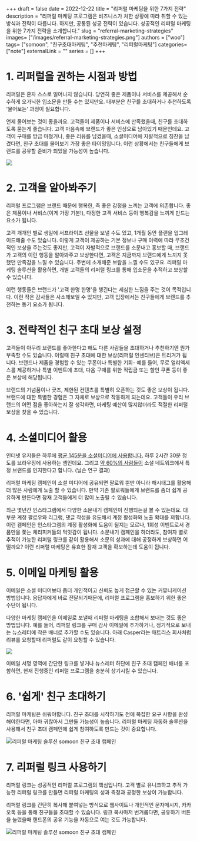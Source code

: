+++ 
draft = false
date = 2022-12-22
title = "리퍼럴 마케팅을 위한 7가지 전략"
description = "리퍼럴 마케팅 프로그램은 비즈니스가 처한 상황에 따라 취할 수 있는 방식과 전략이 다릅니다. 하지만, 공통된 성공 전략이 있습니다. 성공적인 리퍼럴 마케팅을 위한 7가지 전략을 소개합니다."
slug = "referral-marketing-strategies"
images= ["/images/referral-marketing-strategies.png"]
authors = ["woo"]
tags= ["somoon", "친구초대마케팅", "추천마케팅", "리퍼럴마케팅"]
categories= ["note"]
externalLink = ""
series = []
+++

# 1. 리퍼럴을 권하는 시점과 방법
리퍼럴은 혼자 스스로 일어나지 않습니다. 당연히 좋은 제품이나 서비스를 제공해서 순수하게 오가닉한 입소문을 만들 수는 있지만요. 대부분은 친구를 초대하거나 추천하도록 '물어보는' 과정이 필요합니다. 

언제 물어보는 것이 좋을까요. 
고객들이 제품이나 서비스에 만족했을때, 친구를 초대하도록 묻는게 좋습니다. 고객 마음속에 브랜드가 좋은 인상으로 남아있기 때문인데요. 고객이 구매를 방금 마쳤거나, 좋은 리뷰를 남겼을때, 소셜미디어에 자발적으로 칭찬을 남겼다면, 친구 초대를 물어보기 가장 좋은 타이밍입니다. 이런 상황에서는 친구들에게 브랜드를 공유할 준비가 되있을 가능성이 높습니다. 

![](/images/referral-marketing-strategies1.png)

# 2. 고객을 알아봐주기
리퍼럴 프로그램은 브랜드 때문에 행복한, 즉 좋은 감정을 느끼는 고객에 의존합니다. 좋은 제품이나 서비스(이게 가장 기본!), 다정한 고객 서비스 등이 행복감을 느끼게 만드는 요소가 됩니다. 

고객 개개인 별로 생일에 서프라이즈 선물을 보낼 수도 있고, 1개월 동안 플랜을 업그레이드해줄 수도 있습니다. 이렇게 고객이 제공하는 기본 정보나 구매 이력에 따라 무조건적인 보상을 주는것도 좋지만, 고객이 자발적으로 브랜드를 소문내고 홍보할 때, 브랜드가 고객의 이런 행동을 알아봐주고 보상한다면, 고객은 지금까지 브랜드에게 느끼지 못했던 만족감을 느낄 수 있습니다. 주변에 소개해준 보람을 느낄 수도 있구요.  리퍼럴 마케팅 솔루션을 활용하면, 개별 고객들의 리퍼럴 링크를 통해 입소문을 추적하고 보상할 수 있습니다. 

이런 행동들은 브랜드가 '고객 한명 한명'을 챙긴다는 세심한 느낌을 주는 것이 목적입니다. 이런 작은 감사들은 사소해보일 수 있지만, 고객 입장에서는 친구들에게 브랜드를 추천하는 동기 요소가 됩니다.

# 3. 전략적인 친구 초대 보상 설정
고객들이 아무리 브랜드를 좋아한다고 해도 다른 사람들을 초대하거나 추천하기엔 뭔가 부족할 수도 있습니다. 이럴때 친구 초대에 대한 보상(리퍼럴 인센티브)은 트리거가 됩니다. 브랜드나 제품을 경험할 수 있는 쿠폰이나 특별한 기회- 예를 들어, 무료 얼리엑세스를 제공하거나 특별 이벤트에 초대, 다음 구매를 위한 적립금 또는 할인 쿠폰 등이 좋은 보상에 해당됩니다. 

브랜드의 기념품이나 굿즈, 제한된 컨텐츠를 특별히 오픈하는 것도 좋은 보상이 됩니다. 브랜드에 대한 특별한 경험은 그 자체로 보상으로 작동하게 되는데요. 고객들이 우리 브랜드의 어떤 점을 좋아하는지 잘 생각하면, 마케팅 예산이 많지않더라도 적절한 리퍼럴 보상을 찾을 수 있습니다. 

# 4. 소셜미디어 활용
인터넷 유저들은 하루에 [평균 145분을 소셜미디어에 사용합니다.](https://www.statista.com/statistics/433871/daily-social-media-usage-worldwide/) 하루 2시간 30분 정도를 브라우징에 사용하는 셈인데요. 그리고 [약 60%의 사람들이](https://www.nielsen.com/wp-content/uploads/sites/3/2019/04/nielsen-social-media-report.pdf) 소셜 네트워크에서 특정 브랜드를 인지한다고 합니다. (닐슨 연구 결과)

리퍼럴 마케팅 캠페인이 소셜 미디어에 공유되면 팔로워 뿐만 아니라 해시태그를 활용해 더 많은 사람에게 노출 할 수 있습니다. 만약 기존 팔로워들에게 브랜드를 좀더 쉽게 공유하게 만든다면 잠재 고객들에게 더 많이 노출될 수 있습니다.

최근 몇년간 인스타그램에서 다양한 소문내기 캠페인이 진행되는걸 볼 수 있는데요. 대부분 계정 팔로우와 리그램, 댓글 작성을 유도해서 계정 활성화와 노출 확대를 꾀합니다. 이런 캠페인은 인스타그램의 계정 활성화에 도움이 될지는 모르나, 1회성 이벤트로서 경품만을 쫓는 체리피커들의 먹잇감이 됩니다. 소문내기 캠페인을 하더라도, 참여자 별로 추적이 가능한 리퍼럴 링크를 같이 활용해서 소문의 성과에 대해 공정하게 보상하면 어떨까요? 이런 리퍼럴 마케팅은 유효한 잠재 고객을 확보하는데 도움이 됩니다. 

# 5. 이메일 마케팅 활용
이메일은 소셜 미디어보다 좀더 개인적이고 신뢰도 높게 접근할 수 있는 커뮤니케이션 방법입니다. 응답자에게 바로 전달되기때문에, 리퍼럴 프로그램을 홍보하기 위한 좋은 수단이 됩니다. 

다양한 마케팅 캠페인을 이메일로 보낼때 리퍼럴 마케팅을 조합해서 보내는 것도 좋은 방법입니다. 예를 들어, 리퍼럴 링크를 구매 감사 이메일에 추가하거나, 정기적으로 보내는 뉴스레터에 작은 배너로 추가할 수도 있습니다. 아래 Casper라는 매트리스 회사처럼 리뷰를 요청할때 리퍼럴도 같이 요청할 수 있습니다. 

![](/images/Casper-referral-email-e1586294758658.png)

이메일 서명 영역에 간단한 링크를 넣거나 뉴스레터 하단에 친구 초대 캠페인 배너를 포함하면, 현재 진행중인 리퍼럴 프로그램을 충분히 상기시킬 수 있습니다. 

# 6. '쉽게' 친구 초대하기
리퍼럴 마케팅은 쉬워야합니다. 친구 초대를 시작하기도 전에 복잡한 요구 사항을 완성해야한다면, 아마 귀찮아서 그만둘 가능성이 높습니다. 리퍼럴 마케팅 자동화 솔루션을 사용해서 친구 초대 캠페인에 쉽게 참여하도록 만드는 것이 중요합니다.

 ![리퍼럴 마케팅 솔루션 somoon 친구 초대 캠페인](/images/somoon-referral-event1.png)
 
 # 7. 리퍼럴 링크 사용하기
 리퍼럴 링크는 성공적인 리퍼럴 프로그램의 핵심입니다. 고객 별로 유니크하고 추적 가능한 리퍼럴 링크를 만들면 리퍼럴 마케팅의 성과 측정과 공정한 보상이 가능합니다.
 
 리퍼럴 링크를 간단히 복사해 붙여넣는 방식으로 웹사이트나 개인적인 문자메시지, 카카오톡 등을 통해 친구들을 초대할 수 있습니다. 링크 복사마저 번거롭다면, 공유하기 버튼을 눌렀을때 핸드폰의 공유 기능을 자동으로 여는 것도 가능합니다. 
 
 ![리퍼럴 마케팅 솔루션 somoon 친구 초대 캠페인](/images/somoon-referral-event.png)
 
 
<!-- <hr><p><a href="https://somoon.io" rel="noreferrer">somoon</a>은 쉽고 간단한 친구 초대 프로그램으로 리퍼럴 마케팅을 시작하도록 돕는 마케팅 솔루션입니다. 사이트에 플러그인으로 설치하고 바로 시작해보세요. 고객 별 고유의 리퍼럴 링크가 자동 생성되고, 입소문의 경로를 추적해 실시간 보상을 지급합니다. </p><div class="kg-card kg-button-card kg-align-left"><a href="https://tally.so#tally-open=waex9Z&amp;tally-layout=modal&amp;tally-emoji-text=📩&amp;tally-emoji-animation=wave" class="kg-btn kg-btn-accent">문의 남기기</a></div><p></p> -->